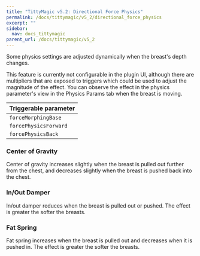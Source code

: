 ```yaml
---
title: "TittyMagic v5.2: Directional Force Physics"
permalink: /docs/tittymagic/v5_2/directional_force_physics
excerpt: ""
sidebar:
  nav: docs_tittymagic
parent_url: /docs/tittymagic/v5_2
---
```


Some physics settings are adjusted dynamically when the breast's depth changes.

This feature is currently not configurable in the plugin UI, although there are multipliers that are exposed to triggers which could be used to adjust the magnitude of the effect. You can observe the effect in the physics parameter's view in the Physics Params tab when the breast is moving.

| Triggerable parameter |
|-----------------------|
| `forceMorphingBase`   |
| `forcePhysicsForward` |
| `forcePhysicsBack`    |

### Center of Gravity

Center of gravity increases slightly when the breast is pulled out further from the chest, and decreases slightly when the breast is pushed back into the chest.

### In/Out Damper

In/out damper reduces when the breast is pulled out or pushed. The effect is greater the softer the breasts.

### Fat Spring

Fat spring increases when the breast is pulled out and decreases when it is pushed in. The effect is greater the softer the breasts.
